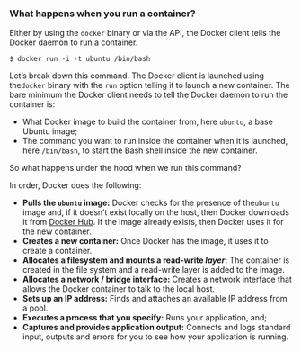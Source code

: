### What happens when you run a container?

Either by using the `docker` binary or via the API, the Docker client tells the Docker daemon to run a container.

    $ docker run -i -t ubuntu /bin/bash
    

Let’s break down this command. The Docker client is launched using the`docker` binary with the `run` option telling it to launch a new container. The bare minimum the Docker client needs to tell the Docker daemon to run the container is:

- What Docker image to build the container from, here `ubuntu`, a base Ubuntu image;
- The command you want to run inside the container when it is launched, here `/bin/bash`, to start the Bash shell inside the new container.

So what happens under the hood when we run this command?

In order, Docker does the following:

- **Pulls the `ubuntu` image:** Docker checks for the presence of the`ubuntu` image and, if it doesn’t exist locally on the host, then Docker downloads it from [Docker Hub](https://hub.docker.com/). If the image already exists, then Docker uses it for the new container.
- **Creates a new container:** Once Docker has the image, it uses it to create a container.
- **Allocates a filesystem and mounts a read-write *layer*:** The container is created in the file system and a read-write layer is added to the image.
- **Allocates a network / bridge interface:** Creates a network interface that allows the Docker container to talk to the local host.
- **Sets up an IP address:** Finds and attaches an available IP address from a pool.
- **Executes a process that you specify:** Runs your application, and;
- **Captures and provides application output:** Connects and logs standard input, outputs and errors for you to see how your application is running.